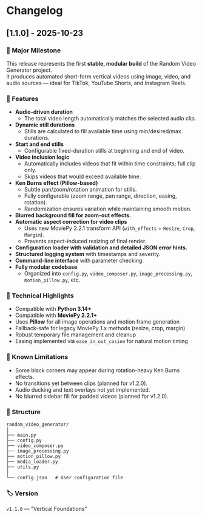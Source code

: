 # Changelog

## [1.1.0] - 2025-10-23
### 🎉 Major Milestone
This release represents the first **stable, modular build** of the Random Video Generator project.  
It produces automated short-form vertical videos using image, video, and audio sources — ideal for TikTok, YouTube Shorts, and Instagram Reels.

### 🚀 Features
- **Audio-driven duration**  
  - The total video length automatically matches the selected audio clip.
- **Dynamic still durations**  
  - Stills are calculated to fill available time using min/desired/max durations.
- **Start and end stills**  
  - Configurable fixed-duration stills at beginning and end of video.
- **Video inclusion logic**  
  - Automatically includes videos that fit within time constraints; full clip only.
  - Skips videos that would exceed available time.
- **Ken Burns effect (Pillow-based)**  
  - Subtle pan/zoom/rotation animation for stills.
  - Fully configurable (zoom range, pan range, direction, easing, rotation).
  - Randomization ensures variation while maintaining smooth motion.
- **Blurred background fill for zoom-out effects.**
- **Automatic aspect correction for video clips**  
  - Uses new MoviePy 2.2.1 transform API (`with_effects` + `Resize`, `Crop`, `Margin`).
  - Prevents aspect-induced resizing of final render.
- **Configuration loader with validation and detailed JSON error hints.**
- **Structured logging system** with timestamps and severity.
- **Command-line interface** with parameter checking.
- **Fully modular codebase**  
  - Organized into `config.py`, `video_composer.py`, `image_processing.py`, `motion_pillow.py`, etc.

### 🧠 Technical Highlights
- Compatible with **Python 3.14+**
- Compatible with **MoviePy 2.2.1+**
- Uses **Pillow** for all image operations and motion frame generation
- Fallback-safe for legacy MoviePy 1.x methods (resize, crop, margin)
- Robust temporary file management and cleanup
- Easing implemented via `ease_in_out_cosine` for natural motion timing

### 🧩 Known Limitations
- Some black corners may appear during rotation-heavy Ken Burns effects.
- No transitions yet between clips (planned for v1.2.0).
- Audio ducking and text overlays not yet implemented.
- No blurred sidebar fill for padded videos (planned for v1.2.0).

### 📁 Structure
```
random_video_generator/
│
├── main.py
├── config.py
├── video_composer.py
├── image_processing.py
├── motion_pillow.py
├── media_loader.py
├── utils.py
│
└── config.json   # User configuration file
```

### 🏷 Version
`v1.1.0` — "Vertical Foundations"
